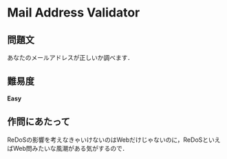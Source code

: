 # Mail Address Validator

## 問題文
あなたのメールアドレスが正しいか調べます．

## 難易度
**Easy**

## 作問にあたって
ReDoSの影響を考えなきゃいけないのはWebだけじゃないのに，ReDoSといえばWeb問みたいな風潮がある気がするので．
